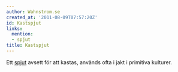 ```yaml
---
author: Wahnstrom.se
created_at: '2011-08-09T07:57:20Z'
id: Kastspjut
links:
  mention:
  - spjut
title: Kastspjut
---
```


Ett [spjut] avsett för att kastas, används ofta i jakt i primitiva kulturer.

  [spjut]: spjut